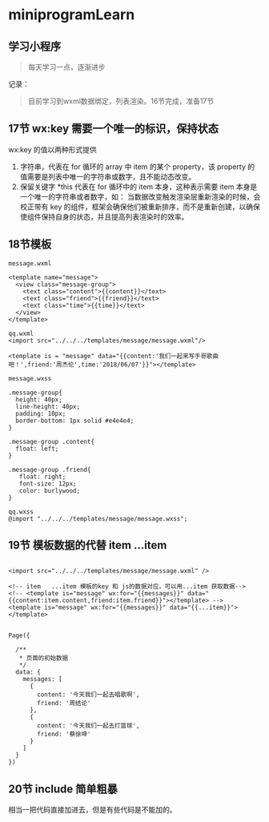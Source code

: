 # miniprogramLearn

## 学习小程序

> 每天学习一点，逐渐进步

记录：
> 目前学习到wxml数据绑定，列表渲染。16节完成，准备17节

## 17节 wx:key 需要一个唯一的标识，保持状态

wx:key 的值以两种形式提供

1. 字符串，代表在 for 循环的 array 中 item 的某个 property，该 property 的值需要是列表中唯一的字符串或数字，且不能动态改变。
2. 保留关键字 *this 代表在 for 循环中的 item 本身，这种表示需要 item 本身是一个唯一的字符串或者数字，如：
当数据改变触发渲染层重新渲染的时候，会校正带有 key 的组件，框架会确保他们被重新排序，而不是重新创建，以确保使组件保持自身的状态，并且提高列表渲染时的效率。

## 18节模板
```
message.wxml

<template name="message">
  <view class="message-group">
    <text class="content">{{content}}</text>
    <text class="friend">{{friend}}</text>
    <text class="time">{{time}}</text>
  </view>
</template>

qq.wxml
<import src="../../../templates/message/message.wxml"/>

<template is = "message" data="{{content:'我们一起来写手哥歌曲吧！',friend:'周杰伦',time:'2018/06/07'}}"></template>

message.wxss

.message-group{
  height: 40px;
  line-height: 40px;
  padding: 10px;
  border-bottom: 1px solid #e4e4e4;
}

.message-group .content{
  float: left;
}

.message-group .friend{
   float: right;
   font-size: 12px;
   color: burlywood;
}

qq.wxss
@import "../../../templates/message/message.wxss";

```

## 19节 模板数据的代替  item ...item

```

<import src="../../../templates/message/message.wxml" />

<!-- item   ...item 模板的key 和 js的数据对应，可以用...item 获取数据-->
<!-- <template is="message" wx:for="{{messages}}" data="{{content:item.content,friend:item.friend}}"></template> -->
<template is="message" wx:for="{{messages}}" data="{{...item}}"></template>


Page({

  /**
   * 页面的初始数据
   */
  data: {
    messages: [
      {
        content: '今天我们一起去唱歌啊',
        friend: '周结论'
      },
      {
        content: '今天我们一起去打篮球',
        friend: '蔡徐坤'
      }
    ]
  }
})

```

## 20节 include 简单粗暴

相当一把代码直接加进去，但是有些代码是不能加的。<template/> 和 <wxs/> 不能被加载进去。公共代码

## 21节 事件的绑定

```
event.wxml

<view bind:tap="onViewClick">请点击我</view>

event.js

Page({

    /**
     * 页面的初始数据
     */
    data: {
    },

    /**
     * view 被點擊的
     */
    onViewClick: function(event) {
        console.log('hello');
    },

})
```

## 22节 参数传递

* 参数传递,页面添加 data- 参数

```
event.wxml  data-id 用户参数传递，绑定参数 id   data-title 传递标题  data- 是固定配置

<view wx:for="{{articles}}" class="article-group" bind:tap="onActivleClick" data-id="{{item.id}}">
    {{item.title}}
</view>

```
* js获取参数逻辑

```
event.js  获取参数

Page({

    /**
     * 页面的初始数据
     */
    data: {

        articles: [{
                'id': 1,
                'title': '钢铁是怎样炼成的'
            },
            {
                'id': 2,
                'title': '平凡的世界'
            }
        ]

    },

    /**
     * 文章被点击事件
     */
    onActivleClick: function(event) {
        console.log(event);
        // currentTarget 在控制台上可以看到，存放参数
        var dataset = event.currentTarget.dataset;
        console.log(dataset);
        var id = dataset.id;
        // 页面跳转， /pages/weibo/weibo 注意前面的斜杆
        wx.navigateTo({ url: '/pages/weibo/weibo?id=' + id });
    }

})

```

* 页面接收

```
Page({

    /**
     * 页面的初始数据
     */
    data: {

    },

    /**
     * 生命周期函数--监听页面加载
     */
    onLoad: function(options) {
        console.log(options);
        // 获取id
        var id = options.id;
        console.log('id = ' + id);
    }
})
```

## 23节 事件的冒泡

* 事件冒泡

点击 onInnerViewClick 事件触发  onOutterViewClick 也同时会响应。

1. bind 事件绑定不会阻止冒泡事件向上冒泡
2. catch 事件绑定可以阻止冒泡事件向上冒泡

```
<view>bind冒泡事件开始</view>
<view class="outterview" bind:tap="onOutterViewClick">
    <view class="innerview" bind:tap="onInnerViewClick"></view>
</view>
<view>bind冒泡事件结尾</view>


Page({

    /**
     * 页面的初始数据
     */
    data: {

        articles: [{
                'id': 1,
                'title': '钢铁是怎样炼成的'
            },
            {
                'id': 2,
                'title': '平凡的世界'
            }
        ]

    },

    /**
     * 外面的视图点击
     */
    onOutterViewClick: function(event) {
        console.log("外面的视图被点击了");
    },

    /**
     * 里面的视图点击
     */
    onInnerViewClick: function(event) {
        console.log("里面的视图被点击了");
    }

})
```

* 处理事件冒泡 catch

```

<view wx:for="{{articles}}" class="article-group" bind:tap="onActivleClick" data-id="{{item.id}}" data-title="{{item.title}}">
    <view>{{item.title}}</view>
    <view class="advertise" catch:tap="onAdvertiseClick">我是广告,catch事件，阻止事件冒泡</view>
</view>



Page({
    data: {

        articles: [{
                'id': 1,
                'title': '钢铁是怎样炼成的'
            },
            {
                'id': 2,
                'title': '平凡的世界'
            }
        ]
    },

    /**
     * 文章被点击事件
     */
    onActivleClick: function(event) {
        console.log(event);
        var dataset = event.currentTarget.dataset;
        console.log(dataset);
        var id = dataset.id;
        wx.navigateTo({ url: '/pages/weibo/weibo?id=' + id });
    },

    /**
     * 点击广告
     */
    onAdvertiseClick: function(event) {
        console.log("广告点击了");
    },
})
```

## 24 小程序事件 event 对象

event 对象

1. type 事件类型 string
2. timeStamp 事件生成时的时间戳 integer
3. target 触发事件的组件的一些属性值集合 object  事件发生的view
4. currentTarget 当前组件的一些属性值集合 object  当前view

## 25 WXSS布局

* wxml

```

<view class="news-group">
    <view class="info-group">
        <view class="title">外卖行业首先会员通，餐饮新零售升级</view>
        <view class="more-group">
            <text class="author">张楠楠</text>
            <text class="time">10月24日</text>
        </view>
    </view>
    <view class="thumbnail-group">
        <image class="thumbnail" src="https://static-image.xfz.cn/1557999871_326.jpg-website.news.list" />
    </view>
</view>
```

* wxss

```

.news-group {
    height: 100px;
    width: 100%;
    border-bottom: 1px solid #e4e4e4;
    padding: 15px 10px;
    box-sizing: border-box;
}

.news-group .info-group {
    float: left;
    width: 235px;
}

.info-group .title {
    font-size: 18px;
    font-style: italic;
    font-weight: bolder;
    color: red;
}

.info-group .more-group {
    width: 100%;
    height: 40px;
    line-height: 40px;
}

.more-group .author {
    float: left;
}

.more-group .time {
    float: right;
    font-size: 12px;
    font-style: italic;
}

.news-group .thumbnail-group {
    height: 70px;
    width: 100px;
    float: right;
}

.thumbnail-group .thumbnail {
    width: 100%;
    height: 100%;
}

```

## 26 rpx尺寸单位  除了边框之外的尺寸用px 一般都用 rpx

* rpx尺寸单位
可以根据屏幕宽度进行自适应。规定屏幕宽为750rpx。如在iPhone6上，屏幕宽度为375px，共有750个物理像素，
则750rpx = 375px = 750物理像素，1rpx = 0.5px = 1物理像素。

```
.news-group {
    height: 100px;
    width: 100%;
    border-bottom: 1px solid #e4e4e4;
    padding: 30rpx 20rpx;
    box-sizing: border-box;
}

.news-group .info-group {
    float: left;
    width: 470rpx;
}

.info-group .title {
    font-size: 18px;
    font-style: italic;
    font-weight: bolder;
    color: red;
}

.info-group .more-group {
    width: 100%;
    height: 80rpx;
    line-height: 80rpx;
}

.more-group .author {
    float: left;
}

.more-group .time {
    float: right;
    font-size: 12px;
    font-style: italic;
}

.news-group .thumbnail-group {
    height: 140rpx;
    width: 200rpx;
    float: right;
}

.thumbnail-group .thumbnail {
    width: 100%;
    height: 100%;
}
```

## 27 @import 导入样式

```
@import "templates/news/news.wxss"
```

## 28  flex布局：

flex布局是继标准流布局、浮动布局、定位布局后的第四种布局方式。这种方式可以非常优雅的实现子元素居中或均匀分布，甚至可以随着窗口缩放自动适应。

```

<view class='outter'>
  <view class='inner'>1</view>
  <view class='inner'>2</view>
</view>

.outter {
    /* flex */
    display: flex;
    /* justify-content  位置均分 */
    justify-content: space-between;
    width: 600rpx;
    height: 400rpx;
    background: pink;
}

.outter .inner {
    background: gray;
    width: 200rpx;
    height: 200rpx;
    border: 10rpx solid #e4e4e4;
    /* 边框隐藏在盒子里面 */
    box-sizing: border-box;
}
```

## 29 flex盒子 基本概念：

1. 弹性容器：包含着弹性项目的父元素。通过设置 display 属性的值为 flex 或 inline-flex 来定义弹性容器。
2. 弹性项目(Flex item)：弹性容器的每个子元素都称为弹性项目。弹性容器直接包含的文本将被包覆成匿名弹性项目。也可以称为子容器。
3. 轴(Axis)：每个弹性框布局包含两个轴。弹性项目沿其依次排列的那根轴称为主轴(main axis)。垂直于主轴的那根轴称为侧轴(cross axis)。
4. 方向(Direction)：可以通过flex-direction来确定主轴和侧轴的方向。


## 30 设置在主轴上的排列方式：

* 默认情况下，主轴的方向是从左到右。在主轴方向上，可以通过justify-content属性来设置他们的排列方式。

1. flex-start：项目靠近父盒子的左侧。默认采用的就是这种排列方式
2. flex-end：项目靠近父盒子的右侧。
3. center：所有项目会挨在一起在父盒子的中间位置。
4. space-around：项目沿主轴均匀分布，位于首尾两端的子容器到父容器的距离是子容器间距的一半。
5. space-between：项目沿主轴均匀分布，位于首尾两端的子容器与父容器紧紧挨着。
6. space-evenly：项目在主轴上均匀分布，收尾两端的自容器到父容器的距离跟自容器间的间距是一样的。

```
.outter {
    display: flex;
    justify-content: space-evenly;
    width: 600rpx;
    height: 400rpx;
    background: pink;
}
```

## 31 设置在侧轴上的排列方式：

* 默认情况下，侧轴的方向是从上到下。在侧轴方向上，可以通过align-items属性来设置他们的排列方式。
1. flex-start：起始端对齐。默认就是这种对齐方式。
2. flex-end：末尾段对齐。
3. center：中间对齐。
4. stretch：如果项目没有设置高度。那么子容器沿交叉轴方向的尺寸拉伸至与父容器一致。比如我们将.inner的高度属性去掉，

```

.outter {
    display: flex;
    /* justify-content: space-evenly; */
    align-items: stretch;
    width: 600rpx;
    height: 400rpx;
    background: pink;
}

.outter .inner {
    background: gray;
    width: 180rpx;
    /* height: 100rpx; */
    border: 2rpx solid #e4e4e4;
    /* 边框隐藏在盒子里面 */
    box-sizing: border-box;
}

```
5. baseline：基线对齐，这里的 baseline 默认是指首行文字，所有子容器向基线对齐，交叉轴起点到元素基线距离最大的子容器将会与交叉轴起始端相切以确定基线

```

<view class='outter'>
  <view class='inner inner1'>
    <view>hello world</view>
  </view>
  <view class='inner inner2'>2</view>
  <view class='inner inner3'>3</view>
</view>


.outter {
    display: flex;
    /* justify-content: space-evenly; */
    align-items: baseline;
    width: 600rpx;
    height: 400rpx;
    background: pink;
}

.outter .inner {
    background: gray;
    width: 180rpx;
    /* height: 100rpx; */
    border: 2rpx solid #e4e4e4;
    /* 边框隐藏在盒子里面 */
    box-sizing: border-box;
}

.outter .inner1 view {
    margin-top: 20rpx;
}
```

## 32 更换主轴和侧轴方向

* 主轴默认的方向是从左到右，侧轴的方向默认是从上到下，当然也可以进行修改。可以通过flex-direction进行修改
1. row：默认属性。从左到右。
2. row-reverse：从右到左。
```
.outter {
    display: flex;
    justify-content: space-evenly;
    align-items: baseline;
    width: 600rpx;
    height: 400rpx;
    background: pink;
    flex-direction: row-reverse;
}
```
3. column：从上到下。
4. column-reverse：从下到上。
```
.outter {
    display: flex;
    justify-content: space-evenly;
    align-items: baseline;
    width: 600rpx;
    height: 400rpx;
    background: pink;
    flex-direction: column-reverse;
}
```

## 33 换行

* 默认情况下，元素个数如果超过一定数量，那么在一行当中就排列不下。此时flex默认的处理方式是压缩元素，使其能在一行中排列下来

> 可以通过flex-wrap来改变排列的方式。
1. nowrap：不换行。默认的。
2. wrap：换行。
3. wrap-reverse：换行，但是第一行会在下面。

```
.outter {
    display: flex;
    justify-content: start;
    align-items: flex-start;
    width: 600rpx;
    height: 400rpx;
    background: pink;
    /* 改变主轴方向 */
    /* flex-direction: column-reverse; */
    /* 控制换行 */
    flex-wrap: wrap;
}
```

## 34 align-content属性

* 在排列中，如果有多行，那么这个属性是设置多行之间的排列方式。可以通过align-content属性来确定排列的方式。

1. flex-start：从上往下排列
2. flex-end：末尾段对齐
3. center：中点对齐，
4. space-between：与交叉轴两端对齐，轴线之间的间隔平均分布。
5. space-around：每根轴线两侧的间隔都相等。所以，轴线之间的间隔比轴线与边框的间隔大一倍。
6. stretch：默认方式，如果没有给元素设置高度，那么会占满整个交叉轴

```
.outter {
    display: flex;
    justify-content: start;
    align-items: flex-start;
    width: 600rpx;
    height: 400rpx;
    background: pink;
    /* 改变主轴方向 */
    /* flex-direction: column-reverse; */
    /* 控制换行 */
    flex-wrap: wrap;
    /* 控制换行的排列方式 */
    align-content: space-between;
}
```

## 35 元素（子容器）的相关属性

* flex-basis：定义了在分配多余空间之前，项目占据的主轴空间，浏览器根据这个属性，计算主轴是否有多余空间。
```
 flex-basis: <length> | auto;
 默认值：auto，即项目本来的大小, 这时候 item 的宽高取决于 width 或 height 的值。
```
1. 当主轴为水平方向的时候，当设置了 flex-basis，项目的宽度设置值会失效，flex-basis 需要跟 flex-grow 和 flex-shrink 配合使用才能发挥效果。
2. 当 flex-basis 值为 0 时，是把该项目视为零尺寸的，故即使声明该尺寸为 140px，也并没有什么用。
3. 当 flex-basis 值为 auto 时，则跟根据尺寸的设定值(假如为 100px)，则这 100px 不会纳入剩余空间。

```
.outter .inner1 {
    flex-basis: 120rpx;
}
```

* flex-grow：设置元素是否需要扩大的比例。默认值为0，即如果存在剩余空间，也不放大

```
.outter .inner2 {
    flex-grow: 1;
}

.outter .inner3 {
    flex-grow: 1;
}
```

* flex-shrink：定义了项目的缩小比例，默认为1，即如果空间不足，该项目将缩小

```
.outter .inner1 {
    /* flex-basis: 120rpx; */
    flex-shrink: 1;
}
```

## 36 flex属性：

flex属性是flex-grow flex-shrink flex-basis三个属性的简写。假设以上三个属性同样取默认值，则 flex的默认值是0 1 auto

1. auto：等价于1 1 auto。也就是允许增长，允许缩小，宽度为自动。
2. none：等价于0 0 auto。也就是不允许增长，不允许缩小，宽度为自动。
3. 非负数字：这个数字表示的是flex-grow的值，flex-shrink为1，表示允许缩小，flex-basis为0%。可以认为他就是把剩余的空间进行填充
```
.item {flex: 1;}
  .item {
      flex-grow: 1;
      flex-shrink: 1;
      flex-basis: 0%;
  }
```
4. 0：对应的三个值分别为0 1 0%。
```
.item {flex: 0;}
.item {
   flex-grow: 0;
   flex-shrink: 1;
   flex-basis: 0%;
}
```
5. 长度或者百分比：则这个值视为flex-basis的值，而flex-grow为1，flex-shrink为1。
```
.item-1 {flex: 0%;}
.item-1 {
   flex-grow: 1;
   flex-shrink: 1;
   flex-basis: 0%;
}

.item-2 {flex: 24px;}
.item-2 {
   flex-grow: 1;
   flex-shrink: 1;
   flex-basis: 24px;
}
```
6. 两个非负数字：分别视为flex-grow和flex-shrink的值，flex-basis取0%
```
.item {flex: 2 3;}
.item {
   flex-grow: 2;
   flex-shrink: 3;
   flex-basis: 0%;
}
```

7. 一个非负数字和一个长度或百分比：则分别视为 flex-grow 和 flex-basis 的值，flex-shrink 取 1
```
.item {flex: 11 32px;}
.item {
   flex-grow: 11;
   flex-shrink: 1;
   flex-basis: 32px;
}
```

## 37 支付宝案例 头部

> folder  zhifubao

```
.wxml
<view class="zfbcontainer">
    <view class="blue-group">
 <view class="top-group">
            <view class="search_group">
                <input class="search_input" placeholder-class="placeholder-input" placeholder="蚂蚁花呗"/>
            </view>
            <view class="more-group">
                <image src="images/01.png" />
                <image src="images/02.png" />
            </view>
        </view>
           </view>
</view>
```

```
.wxss

.blue-group {
    background: #1e82d2;
    padding: 20rpx;
}

.blue-group .top-group {
    height: 58rpx;
    width: 100%;
    display: flex;
}

.top-group .search_group {
    flex: 1;
    display: flex;
}

.top-group .search_group .search_input {
    flex: 1;
    background: #1a71b7;
    border-radius: 8rpx;
    padding: 0 10rpx;
    font-size: 24rpx;
    color: white;
}

.top-group .search_group .placeholder-input {
    color: white;
}

.blue-group .more-group {
    flex-basis: 180rpx;
    display: flex;
    justify-content: space-evenly;
}

.more-group image {
    width: 50rpx;
    height: 50rpx;
}
```

## 38 支付宝案例 menu

> folder  zhifubao

```
<view class="zfbcontainer">
    <view class="blue-group">
<view class="main-menu-group">
            <view class="main-menu">
                <image src="images/1.png" />
                <text>扫一扫</text>
            </view>
             <view class="main-menu">
                <image src="images/2.png" />
                <text>付钱</text>
            </view>
             <view class="main-menu">
                <image src="images/3.png" />
                <text>收钱</text>
            </view>
             <view class="main-menu">
                <image src="images/4.png" />
                <text>卡包</text>
            </view>
        </view>
           </view>
</view>
```

```
.blue-group .main-menu-group {
    margin-top: 30rpx;
    display: flex;
    justify-content: space-around;
}

.main-menu-group .main-menu {
    width: 100rpx;
    height: 120rpx;
    text-align: center;
    margin-bottom: 20rpx;
}

.main-menu-group .main-menu image {
    width: 70rpx;
    height: 70rpx;
}

.main-menu-group .main-menu text {
    font-size: 32rpx;
    color: white;
}
```

## 39 支付宝案例 类别

> folder  zhifubao

```
<view class="white-group">
        <view class="menu-group">
            <image src="images/5.png" />
            <text>转账</text>
        </view>
         <view class="menu-group">
            <image src="images/6.png" />
            <text>信用卡还款</text>
        </view>
         <view class="menu-group">
            <image src="images/7.png" />
            <text>充值中心</text>
        </view>
         <view class="menu-group">
            <image src="images/8.png" />
            <text>余额宝</text>
        </view>
         <view class="menu-group">
            <image src="images/9.png" />
            <text>淘票票电影</text>
        </view>
         <view class="menu-group">
            <image src="images/10.png" />
            <text>滴滴出行</text>
        </view>
         <view class="menu-group">
            <image src="images/11.png" />
            <text>生活缴费</text>
        </view>
         <view class="menu-group">
            <image src="images/12.png" />
            <text>芝麻信用</text>
        </view>
         <view class="menu-group">
            <image src="images/13.png" />
            <text>火车票机票</text>
        </view>
         <view class="menu-group">
            <image src="images/14.png" />
            <text>蚂蚁借呗</text>
        </view>
         <view class="menu-group">
            <image src="images/15.png" />
            <text>高德打车</text>
        </view>
        <view class="menu-group">
            <image src="images/16.png" />
            <text>更多</text>
        </view>
    </view>
```

```
.white-group .menu-group {
    width: 180rpx;
    height: 100rpx;
    text-align: center;
    display: flex;
    flex-direction: column;
    justify-content: space-between;
    align-items: center;
    margin-bottom: 40rpx;
}

.white-group .menu-group image {
    width: 54rpx;
    height: 50rpx;
}

.white-group .menu-group text {
    font-size: 32rpx;
}
```

## 40 APP生命周期函数

> folder  index -> index.js

App() 必须在 app.js 中调用，必须调用且只能调用一次。不然会出现无法预期的后果。

* onLaunch(Object object))

1. 小程序被加载完毕的时候调用。这个方法一般用来做一些初始化的事情。
2. 参数
    1. path | String | 打开小程序的路
    2. query | Object | 打开小程序的query 
    3. scene | Number | 打开小程序的场景值
    4. referrerInfo | Object | 当场景为由从另一个小程序或公众号或App打开时，返回此字段
    5. shareTicket | String | shareTicket，详见 获取更多转发信息
    6. referrerInfo.appId | String | 来源小程序或公众号或App的 appId
    7. referrerInfo.extraData | Object | 来源小程序传过来的数据

```
App({
    onLaunch: function(options) {
            console.log("==========onLaunch");
            console.log(options);
    }
})

```

* onShow(Object object)

1. 小程序启动，或从后台进入前台显示时调用。eg:一些实时动态更改的数据，用户每次进来都要从服务器更新，那么我们就可以在这个里面做

```
App({
    onLaunch: function(options) {
            console.log("==========onLaunch");
            console.log(options);
    },
    onShow: function(options) {
        console.log("=========onShow");
        console.log(options)
    }
})
```
* onHide()

1. 小程序被切换到后台（包括微信自身被切换到后台或者小程序暂时被切换到后台时）eg: 可以在这个方法中做一些数据的保存。

```
App({
    onLaunch: function(options) {
            console.log("==========onLaunch");
            console.log(options);
    },
    onHide: function() {
        console.log("=========onHide");
        console.log(username);
    }
})
```
* onError(String error)

1. 小程序发生脚本错误，或者 api 调用失败时触发。在小程序发生错误的时候，会把错误信息发送到这个函数中，所以可以在这个函数中做一些错误收集。
2. 参数  error

```

App({
    onLaunch: function(options) {
            console.log("==========onLaunch");
            console.log(options);
    },
    onError: function(msg) {
        console.log("=========onError");
        console.log(msg);
    }
})
```

* onPageNotFound()

小程序要打开的页面不存在时触发

```

App({
    onLaunch: function(options) {
            console.log("==========onLaunch");
            console.log(options);
    },
    onPageNotFound: function(res) {
        wx.redirectTo({
            url: 'pages/logs/logs',
        })
    }
})
```

* getApp()：
获取当前的app对象。一般在其他的page页面中调用。有以下两个注意点：

1. 不要在定义于 App() 内的函数中调用 getApp() ，使用 this 就可以拿到 app 实例。
2. 通过 getApp() 获取实例之后，不要私自调用生命周期函数。


## 41 Page 设置数据 Page对象

> folder  index -> index.wxml index.js

* Page对象作用：
Page(Object)函数用来注册一个页面。接受一个 Object 类型参数，其指定页面的初始数据、生命周期回调、事件处理函数等。

* 数据渲染：
需要放在模板中进行渲染的数据，需要放在Page对象的data属性中
```
Page({
  data: {
    person: {
      username: "知了课堂",
      age: 18
    }
  }
})

<view>
{{person.name}}
</view>
```

> 如果以后想要修改data中的值，应该使用setData方法。setData函数用于将数据从逻辑层发送到视图层（异步），同时改变对应的 this.data 的值（同步）

1. 直接修改 this.data 而不调用 this.setData 是无法改变页面的状态的，还会造成数据不一致。
2. 放到data中的值，只能使用可以JSON序列化的：字符串，数字，布尔值，对象，数组。否则将不会渲染。
3. 其中key可以以数据路径的形式给出，支持改变数组中的某一项或对象的某个属性，如 array[2].message，a.b.c.d，并且不需要在 this.data中预先定义。

```

wxml
<view>{{ person.username }} {{ person.age+10 }} {{ books[3] }} </view>

<view>{{hello}}</view>
<view>{{hello()}}</view>

js

function hello() {
    return "你好";
}

Page({

  /**
   * 页面的初始数据
   */
  data: {
        username:"学习盒子鱼，我爱工作"
        person: {
            'username': '盒子鱼',
            'age': 18
        },
        hello: hello(),
        books: [
            '三国演义',
            '水浒传',
            '西游记'
        ]
  },

  /**
   * 生命周期函数--监听页面加载
   */
  onLoad: function (options) {
        console.log("=====onLoad()");
        var person = this.data.person;
        person.username = "知了课堂";
        this.setData({
            person: person
        })

        // 使用路径的方式
        this.setData({
            "person.age": 50
        })

        this.setData({
            "books[3]": "金瓶梅"
        })
  }
})
```

## 42 Page 生命周期

> folder  index -> index.js

* onload(Object query)
页面加载时触发。一个页面只会调用一次，可以在 onLoad的参数中获取打开当前页面路径中的参数。一般建议在这个函数中做一些页面的数据初始化工作。

* onShow()
页面显示/切入前台时触发。比如新推入了一个新的页面，那么原来的页面就处于后台，这时候如果把新页面又移除掉，那么下面的页面就会调用onShow方法。

* onReady()
页面初次渲染完成时触发。一个页面只会调用一次，代表页面已经准备妥当，可以和视图层进行交互了。对界面内容进行设置的 API 如wx.setNavigationBarTitleText，比较合适在这个里面执行。

* onHide()
页面隐藏/切入后台时触发。如navigateTo或底部tab切换到其他页面，小程序切入后台等。

* onUnload()
页面卸载时触发。如redirectTo或navigateBack到其他页面时

```

<button bind:tap="onGoToEventPageClick">跳转支付宝页面，测试onUnload()方法</button>

Page({
    /**
     * 生命周期函数--监听页面加载
     */
    onLoad: function(options) {
        console.log("=====>onLoad()");
    },
    onShow: function() {
        console.log("=====>onShow()");
    },
    onReady: function() {
        console.log("=====>onReady()");
    },
    onHide: function() {
        console.log("=====>onHide()");
    },
    onUnload: function() {
        console.log("=====>页面卸载");
    },
    onGoToEventPageClick: function(event) {
        console.log("跳转")
        wx.navigateTo({ url: '/pages/param/param' });
    }
})
```

## 43 页面之前参数的传递 

> folder  weibolist 微博列表  weibo 发微博

* 页面路由

开发者可以使用 getCurrentPages 函数获取当前页面栈。

1. 初始化
2. 打开新页面 wx.navigateTo 
3. 页面重定向 wx.redirectTo 
4. 页面返回 wx.navigateBack 
5. Tab 切换 wx.switchTab 
6. 重加载 wx.reLaunch 



```
weibolist.xml

<view>这是我的微博</view>
<view wx:for="{{weibos}}" wx:for-index="idx">
    {{idx}}/{{item}}
</view>
<button class="btn" type="primary" bindtap="onJumpSendClick">
    发微博
</button>

weibolist.js

Page({

    /**
     * 页面的初始数据
     */
    data: {

        weibos: []

    },

    /**
     * 生命周期函数--监听页面加载
     */
    onLoad: function(options) {
        var curPages = getCurrentPages();
        console.log(curPages)
    },

    onJumpSendClick: function() {
        wx.navigateTo({ url: '/pages/weibo/weibo' });
    }
})


weibo.wxml
<view>
    <form bindsubmit="submitEvent">
        <textarea placeholder="请输入内容..." name="content"></textarea>
        <button form-type="submit">提交</button>
    </form>
</view>

weibo.js
Page({

    /**
     * 页面的初始数据
     */
    data: {

    },

    /**
     * 生命周期函数--监听页面加载
     */
    onLoad: function(options) {
        console.log(options);
        // 获取id
        var id = options.id;
        console.log('id = ' + id);
        var curPages = getCurrentPages();
        console.log(curPages)
    },

    submitEvent: function(event) {
        console.log(event);
        var content = event.detail.value.content;
        var curPages = getCurrentPages();
        // 获取上一个页面
        var page = curPages[0];
        var weibos = page.data.weibos;
        // 添加数据
        weibos.push(content);
        page.setData({
            weibos: weibos
        });
        wx.navigateBack({});
    }

})

```

## 44 WXS

> folder  wxsdemo

在传统的网页开发中，HTML中是可以写JavaScript代码的，而在小程序中，是不允许在WXML文件中写JavaScript的，但是有些时候，我们需要在wxml中实现一些逻辑的处理。

wxs可以理解为javascript的一个阉割版本。使用wxs的好处如下：

在iOS上，在wxs中代码执行效率是在js中执行的2-20倍。
可以把更多的逻辑在wxml文件中完成。

* wxs代码可以写在wxml文件中。也可以单独放在.wxs后缀的文件中。如果是写在wxml文件中，则必须要放在wxs标签中。

* 每一个 .wxs 文件和 <wxs> 标签都是一个单独的模块。

* 每个模块都有自己独立的作用域。即在一个模块里面定义的变量与函数，默认为私有的，对其他模块不可见。

* 一个模块要想对外暴露其内部的私有变量与函数，只能通过 module.exports 实现。

```
wsxdemo.wxml

<!-- wsx -->
<wxs module="m">
    var getWeekDay = function(day){
        var weekday = "";
        switch (day) {
            case 1:
                weekday = "星期一";
                break;
            case 2:
                weekday = "星期二";
                break;
            case 3:
                weekday = "星期三";
                break;
            case 4:
                weekday = "星期四";
                break;
            case 5:
                weekday = "星期5五";
                break;
            case 6:
                weekday = "星期六";
                break;
            case 7:
                weekday = "星期日";
                break;
            default:
                weekday = "时间错误有问题";
                break;
        }
        return weekday;
    }
    module.exports.getWeekDay = getWeekDay
</wxs>
<view>wxs获取{{m.getWeekDay(day)}}</view>
```

## 45 外部引用wxs

> folder  wxsdemo

* wxs代码可以写在wxml文件中。也可以单独放在.wxs后缀的文件中。如果是写在wxml文件中，则必须要放在wxs标签中，如果是单独放在.wxs后缀文件中，就不需要放在wxs标签中了。
* 并且必须要给wxs一个module属性，用来标记这个wxs的名称。
* 以后想使用的时候，就直接在wxml代码中使用wxs来引用wxs文件
```
<!-- 外部引用 -->
<wxs src="wxsdemo.wxs" module="m"/>
<view>wxs获取{{m.getWeekDay(day)}}</view>

wsxdemo.wxs

var getWeekDay = function (day) {
    var weekday = "";
    switch (day) {
        case 1:
            weekday = "星期一";
            break;
        case 2:
            weekday = "星期二";
            break;
        case 3:
            weekday = "星期三";
            break;
        case 4:
            weekday = "星期四";
            break;
        case 5:
            weekday = "星期5五";
            break;
        case 6:
            weekday = "星期六";
            break;
        case 7:
            weekday = "星期日";
            break;
        default:
            weekday = "时间错误有问题";
            break;
    }
    return weekday;
}
// 导出外部
module.exports.getWeekDay = getWeekDay
```

## 46 require函数 

> folder  wxsdemo

* 如果在一个wxs文件中，想引用另外一个wxs文件，那么可以使用require函数引用

```
tools.wxs

var weekdays= [
    "星期一",
    "星期二",
    "星期三",
    "星期四",
    "星期五",
    "星期六",
    "星期日"
]
module.exports.weekdays = weekdays

```

在另外一个wxs文件中就可以进行引用了。示例代码如下：
```
wsxdemo.wxs

var tools = require("tools.wxs");
var getWeekDay = function (day) {
    var weekdays = tools.weekdays;
    if (day < 1 || day > 7) {
        return "时间错误有问题";
    } else {
        return weekdays[day - 1];
    }
}
// 导出外部
module.exports.getWeekDay = getWeekDay
```

## 47 WXS变量

> folder  wxsdemo

* var username 只能在当前文件中使用

```

tools.wxs
var weekdays = [
    "星期一",
    "星期二",
    "星期三",
    "星期四",
    "星期五",
    "星期六",
    "星期日"
]
var username = "盒子鱼";
module.exports.weekdays = weekdays;

wxsdemo.wxs
var tools = require("tools.wxs");
console.log(username);
// expection

```

* username 可以在全局文件中使用

```
tools.wxs
var weekdays = [
    "星期一",
    "星期二",
    "星期三",
    "星期四",
    "星期五",
    "星期六",
    "星期日"
]
username = "盒子鱼";
module.exports.weekdays = weekdays;

wxsdemo.wxs
var tools = require("tools.wxs");
console.log(username);

```

* username 作用域

```
wxsdemo.wxs

console.log(username);
// undefine
var username = "盒子鱼";

相当于

var username;
console.log(username);
var username = "盒子鱼";
```

## 48 WXS注释

> folder  wxsdemo

```
// hello();

/* hello(); */

```

## 49 WXS 运算符 50 WXS 时间格式化案例

> folder  wxsdemo

* 注意时间对象..

```

wxsdemo.js

Page({
    /**
     * 页面的初始数据
     */
    data: {
        day: 4
    },

    /**
     * 生命周期函数--监听页面加载
     */
    onLoad: function(options) {
        // 时间案例
        var timeDate = new Date(2019, 0, 21, 10, 0, 0);
        console.log("获取时间 " + timeDate.getTime());
        this.setData({
            timeDate: timeDate.getTime(),
        });
    }
})

wxsdemo.wxml

<!-- 外部引用 -->
<wxs src="tools.wxs" module="tools"/>
<view>{{tools.timeFormat(timeDate)}}</view>
<view>{{timeDate}}</view>

tools:wxs

var weekdays = [
    "星期一",
    "星期二",
    "星期三",
    "星期四",
    "星期五",
    "星期六",
    "星期日"
]

var timeFormat = function(time) {
    console.log("wxs 获取前端页面的时间" + time);
    var date = getDate(time);
    console.log("页面时间为" + date);
    var date_seconds = date.getTime() / 1000;
    var now = getDate();
    var now_seconds = now.getTime() / 1000;
    var timestamp = now_seconds - date_seconds;
    var timeStr = "";
    if (timestamp < 60) {
        timeStr = "刚刚";
    } else if (timestamp >= 60 && timestamp < 60 * 60) {
        var minutes = parseInt(timestamp / 60);
        timeStr = minutes + "分钟前";
    } else if (timestamp >= 60 * 60 && timestamp < 60 * 60 * 24) {
        var hours = parseInt(timestamp / 60 / 60);
        timeStr = hours + "小时前";
    } else if (timestamp >= 60 * 60 * 24 && timestamp < 60 * 60 * 24 * 30) {
        var days = parseInt(timestamp / 60 / 60 / 24);
        timeStr = days + "天前";
    } else {
        var year = date.getFullYear();
        var month = date.getMonth();
        var day = date.getDay();
        var hour = date.getHours();
        var minute = date.getMinutes();
        timeStr = year + "/" + (month+1) + "/" + day + "/" + hour + ":" + minute;
    }
    return timeStr;
}
module.exports = {
    timeFormat: timeFormat,
    weekdays: weekdays
};

```

## view 组件

> folder  viewdemo

* hover-stay-time  手指松开后点击态保留时间，单位毫秒
* hover-start-time 按住后多久出现点击态，单位毫秒
* hover-class  指定按下去的样式类。当 hover-class="none" 时，没有点击态效果
* hover-stop-propagation="{{true}}" 指定是否阻止本节点的祖先节点出现点击态  boolean

```
viewdemo.xml

<view class="outer" hover-stay-time="0" hover-start-time="0" hover-class="outer-hover">
    <view class="inner" hover-class="inner-hover" hover-stop-propagation="{{true}}"></view>
</view>

viewdemo.wxss

.outer {
    width: 400rpx;
    height: 400rpx;
    background: red;
}

.outer-hover {
    background: blue;
}

.inner {
    width: 200rpx;
    height: 200rpx;
    background: green;
}

.inner-hover {
    background: gray;
}
```

## 51 scroll-view

> folder scrollViewDemo

有时候我们的一些视图在手机指定的宽度和高度不够存放。那么可以放在scroll-view中。

scroll-view:
1. 给scroll-view添加scroll-x="true"属性。
2. 给scroll-view添加white-space:nowrap;样式。
3. 给scroll-view中的子元素设置为display:inline-block;

```

scrollViewDemo.wxml

<scroll-view class="scroll-view" scroll-x="{{true}}">
    <view class="scroll-item bg_red"></view>
    <view class="scroll-item bg_yellow"></view>
    <view class="scroll-item bg_grey"></view>
    <view class="scroll-item bg_blue"></view>
</scroll-view>



scrollViewDemo.wxss

.scroll-view {
    width: 100%;
    height: 400rpx;
    background: green;
    white-space: nowrap;
}

.scroll-view .scroll-item {
    width: 200rpx;
    height: 200rpx;
    display: inline-block;
}

.bg_red {
    background-color: red;
}

.bg_yellow {
    background-color: yellow;
}

.bg_grey {
    background-color: grey;
}

.bg_blue {
    background-color: blue;
}
```

## 53 scroll-view 设置竖向滚动

> folder scrollViewDemo

1. 给scroll-view添加scroll-y="true"属性。
2. 给scroll-view设置高度。


```

scrollViewDemo.wxml

<scroll-view class="scroll-view-y" scroll-y="{{true}}">
    <view class="scroll-item-y bg_red"></view>
    <view class="scroll-item-y bg_yellow"></view>
    <view class="scroll-item-y bg_grey"></view>
    <view class="scroll-item-y bg_blue"></view>
</scroll-view>


scrollViewDemo.wxss

.scroll-view-y {
    width: 100%;
    height: 200rpx;
    background: grey;
    margin-top: 100rpx;
}

.scroll-view-y .scroll-item-y {
    width: 100%;
    height: 200rpx;
}
```

## 54 scroll-view 滚动事件

> folder scrollViewDemo


* upper-threshold  和 bindscrolltoupper 对应
* lower-threshold  和 bindscrolltolower 对应
* bindscroll 滚动事件

```
scrollViewDemo.wxml

<scroll-view class="scroll-view-y" scroll-y="{{true}}" scroll-with-animation="{{true}}" scroll-into-view="grey" bindscroll="scroolEvent" enable-back-to-top="{{true}}" bindscrolltoupper="toUpTopEvent" upper-threshold="100">
    <view class="scroll-item-y bg_red"></view>
    <view class="scroll-item-y bg_yellow"></view>
    <view id="grey" class="scroll-item-y bg_grey"></view>
    <view class="scroll-item-y bg_blue"></view>
</scroll-view>

scrollViewDemo.js

Page({

    /**
     * 页面的初始数据
     */
    data: {

    },

    /**
     * 生命周期函数--监听页面加载
     */
    onLoad: function(options) {

    },
    toUpTopEvent: function(event) {
        console.log("距离顶部的距离，触发");
        console.log(event);
    },
    scroolEvent: function(event) {
        console.log("滚动的时候，触发");
        console.log(event);
    }
})

```

## 55 56 微信红包动画案例

> folder scrollviewluckymoneydemo

感觉适配还是有些问题...需要再次研究

```
scrollviewluckymoneydemo.wxml

<scroll-view scroll-y="{{true}}" class="scroll-group" style="height:{{windowHeight*2}}rpx;" bindscroll="scrollEvent">
    <view class="circle-outer">
        <view class="circle-inner">
            <view class="circle" style="width:{{radius*2*2}}rpx;height:{{radius*2*2}}rpx;left:{{left*2}}rpx;"></view>
        </view>
        <view class="user-group">
            <image class="avatar-img" src="../../images/maoai_xianyu.png" />
            <view class="user-name">codingtk</view>
        </view>
    </view>
    <view class="placeholder"></view>
</scroll-view>

scrollviewluckymoneydemo.wxss

.scroll-group {
    width: 100%;
    height: 200rpx;
    background: grey;
}

.scroll-group .circle-outer {
    width: 100%;
    height: 300rpx;
    background: #e4e4e4;
    position: relative;
}

.circle-outer .circle-inner {
    width: 100%;
    height: 200rpx;
    /* 圆以 circle-inner 为参照点 */
    position: relative;
    background: blue;
}

.circle-inner .circle {
    /*  圆 */
    border-radius: 50%;
    background: #dd4b39;
    /* 控制圆的位置 */
    position: absolute;
    bottom: 0;
}

.circle-outer .user-group {
    /* 以哪个盒子为参照点，需要给对应的盒子设置 position  .circle-outer{position: relative;} */
    position: absolute;
    width: 200rpx;
    font-size: 28rpx;
    left: 50%;
    right: 50%;
    margin-left: -100rpx;
    bottom: 20rpx;
    text-align: center;
}

.user-group .avatar-img {
    width: 100rpx;
    height: 100rpx;
    border: 2rpx solid #e8be34;
}

.placeholder {
    height: 2000rpx;
}


scrollviewluckymoneydemo.js

Page({

    /**
     * 页面的初始数据
     */
    data: {

    },

    /**
     * 生命周期函数--监听页面加载
     */
    onLoad: function(options) {
        // 获取系统信息
        var systemInfo = wx.getSystemInfoSync();

        console.log(systemInfo);
        // windowHeight 可使用的窗口的高度 单位 px 不包含 tabBar 和 导航栏
        var windowHeight = systemInfo.windowHeight;
        var windowWidth = systemInfo.windowWidth;
        console.log("windowHeight = " + windowHeight + "  windowWidth =" + windowWidth);

        var width = windowWidth;
        var height = 100;
        var radius = (height / 2) + (width * width / 8 / height);
        console.log("radius = " + radius);
        // 用于移动圆
        var left = -(radius - width / 2);
        this.setData({
            windowHeight: windowHeight,
            windowWidth: windowWidth,
            radius: radius,
            left: left
        })
    },

    scrollEvent: function(event) {
        console.log(event);
        var scrollTop = event.detail.scrollTop;
        if (scrollTop > 0 && scrollTop <= 100) {
            var height = 100 - scrollTop;
            var width = this.data.windowWidth;
            var radius = height / 2 + width * width / 8 / height;
            var left = -(radius - width / 2);
            this.setData({
                radius: radius,
                left: left
            })
        }
    }
})
```

## 57 swiper组件

> folder swiperdemo

在app里面，轮播图（banner）是非常常见的，因此小程序专门针对这个出了一个组件就是swiper。

```

swiperdemo.wxml

<swiper class="swiper-group" style="width:{{windowWidth*2}}rpx;height:{{windowHeight*2}}rpx;" indicator-dots="{{true}}" autoplay="{{true}}" interval="{{5000}}" duration="{{500}}" indicator-active-color="#ff0000" indicator-color="#ffffff">
    <block wx:for="{{imgUrls}}" wx:key="*this">
        <swiper-item>
            <image class="swiper-image" src="{{item}}" />
        </swiper-item>
    </block>
</swiper>

swiperdemo.wxss

.swiper-group {}

.swiper-group .swiper-image {
    width: 100%;
    height: 100%;
}

swiperdemo.js
Page({

    /**
     * 页面的初始数据
     */
    data: {

        imgUrls: [
            "https://static-image.xfz.cn/1539770831_872.jpg",
            "https://static-image.xfz.cn/1541147489_121.jpeg"
        ]
    },

    /**
     * 生命周期函数--监听页面加载
     */
    onLoad: function(options) {
        var systemInfo = wx.getSystemInfoSync();
        console.log(systemInfo);
        var windowHeight = systemInfo.windowHeight;
        var windowWidth = systemInfo.windowWidth;
        this.setData({
            windowHeight: windowHeight / 4,
            windowWidth: windowWidth
        })
    }
})
```

## 58 swiper组件-常用属性

> folder swiperdemo

* indicator-dots 是否显示面板指示点
* indicator-color 指示点颜色
* indicator-active-color 当前选中的指示点颜色
* circular  循环
* interval 自动切换时间间隔
* duration  滑动动画时长
* current 当前所在滑块的 index
* autoplay 是否自动切换
* previous-margin 前边距，可用于露出前一项的一小部分
* next-margin 后边距，可用于露出后一项的一小部分
* bindchange current 改变时会触发 change 事件，event.detail = {current, source}
* bindanimationfinish 动画结束时会触发 animationfinish 事件，event.detail 同上
* bindtransition swiper-item 的位置发生改变时会触发 transition 事件，event.detail = {dx: dx, dy: dy}

```

swiperdemo.wxml
<swiper class="swiper-group" bindtransition="transitionEvnet" current="2" bindanimationfinish="animationFinishEvnet" bindchange="changeEvnet" previous-margin="10px" next-margin="10px" circular="{{true}}" style="width:{{windowWidth*2}}rpx;height:{{windowHeight*2}}rpx;" indicator-dots="{{true}}" autoplay="{{true}}" interval="{{3000}}" duration="{{500}}" indicator-active-color="#ff0000" indicator-color="#ffffff">
    <block wx:for="{{imgUrls}}" wx:key="*this">
        <swiper-item>
            <image class="swiper-image" src="{{item}}" />
        </swiper-item>
    </block>
</swiper>


swiperdemo.js
Page({

    /**
     * 页面的初始数据
     */
    data: {

        imgUrls: [
            "https://static-image.xfz.cn/1539770831_872.jpg",
            "https://static-image.xfz.cn/1541147489_121.jpeg",
            "http://motor.lifan.com/d/file/banner/2017-03-17/c0f168a1bab0a233074c37efc128c911.jpg",
            "http://motor.lifan.com/d/file/banner/2019-04-16/291e57a24ce2afe9be49cdd4abb27c59.jpg"
        ]
    },

    /**
     * 生命周期函数--监听页面加载
     */
    onLoad: function(options) {
        var systemInfo = wx.getSystemInfoSync();
        console.log(systemInfo);
        var windowHeight = systemInfo.windowHeight;
        var windowWidth = systemInfo.windowWidth;
        this.setData({
            windowHeight: windowHeight / 4,
            windowWidth: windowWidth
        })
    },
    changeEvnet: function(event) {
        console.log("current 改变时会触发 change 事件");
        console.log(event);
    },
    animationFinishEvnet: function(event) {
        console.log("动画结束时会触发 animationfinish 事件");
        console.log(event);
    },
    transitionEvnet: function(event) {
        console.log("swiper-item 的位置发生改变时会触发 transition 事件");
        console.log(event);
    }
})
```

## 59 60 61 movable-view组件

> folder movableviewdemo

正常情况下，一个组件设置了后，如果不通过js或者css动画，那么是很难实现移动的。如果我们有些组件设置完成后想要能够移动。那么我们就可以借助movable-view组件来实现。

movable-view组件，正如他的名字一样，是可以移动的容器，但是这个容器必须要放在movable-area中才能移动。因此实际上是这两个组件配合使用才能实现移动的效果的

* direction  movable-view的移动方向，属性值有all、vertical、horizontal、none
* inertia movable-view是否带有惯性
* out-of-bounds 超过可移动区域后，movable-view是否还可以移动  和 wxss 中的 overflow: hidden; 可以控制
* damping 阻尼系数，用于控制x或y改变时的动画和过界回弹的动画，值越大移动越快
* friction 摩擦系数，用于控制惯性滑动的动画，值越大摩擦力越大，滑动越快停止；必须大于0，否则会被设置成默认值
* scale  是否支持双指缩放，默认缩放手势生效区域是在movable-view内
* bindchange 拖动过程中触发的事件，event.detail = {x, y, source}
* bindscale 缩放过程中触发的事件，event.detail = {x, y, scale}，x和y字段在2.1.0之后支持
* htouchmove 新 初次手指触摸后移动为横向的移动时触发，如果catch此事件，则意味着touchmove事件也被catch
* vtouchmove 新 初次手指触摸后移动为纵向的移动时触发，如果catch此事件，则意味着touchmove事件也被catch

```
xml

<movable-area class="area-group">
    <movable-view  catch:htouchmove="moveHEvent" bindscale="scaleEvent" bindchange="moveEvent" class="view-group"scale="{{true}}"  friction="20" damping="20" direction="all" inertia="{{true}}" out-of-bounds="{{true}}" y="{{y}}rpx" x="{{x}}rpx">
        移动
    </movable-view>
</movable-area>

<button class="btn" type="primary" bindtap="moveBoxClick">
    点击移动
</button>

wxss

.area-group {
    width: 100%;
    height: 800rpx;
    background: blue;
    /* 移动盒子超出边框，隐藏 */
    overflow: hidden;
}

.area-group .view-group {
    width: 200rpx;
    height: 200rpx;
    background: red;
}

js

Page({

    /**
     * 页面的初始数据
     */
    data: {

    },

    /**
     * 生命周期函数--监听页面加载
     */
    onLoad: function(options) {},

    moveBoxClick: function(event) {
        var y = 100;
        var x = 50;
        this.setData({
            x: x,
            y: y
        })
    },

    moveEvent: function(event) {
        console.log("拖动");
        console.log(event);
    },
    bindscale: function(event) {
        console.log("缩放");
        console.log(event);
    },
    moveHEvent: function(event) {
        console.log("横向移动");
        console.log(event);
    }
})


```

## 62 63 movable-view组件 左滑删除案例

> folder movablechatdemo

```
movablechatdemo.wxml

<view class="listview-group">
    <view class="itemview-group">
        <movable-area class="chatarea-group" style="width:{{(windowWidth-100)*2}}rpx;">
            <movable-view class="chat-group" x="{{x}}" bindchange="onChangeEvent" bind:touchend="onTouchEndEvent" bind:touchstart="onTouchStartEvent" direction="horizontal" style="width:{{windowWidth*2}}rpx;">周杰伦</movable-view>
        </movable-area>
        <view class="delete-group">删除</view>
    </view>
</view>

movablechatdemo.wxss
.listview-group {
    width: 100%;
    height: 1000rpx;
    background: #ccc;
}

.listview-group .itemview-group {
    width: 100%;
    height: 200rpx;
    background: pink;
    display: flex;
    justify-content: flex-start;
}

.itemview-group .chatarea-group {
    height: 100%;
    background: burlywood;
    display: inline-block;
}

.chatarea-group .chat-group {
    height: 100%;
    background: skyblue;
}

.itemview-group .delete-group {
    width: 200rpx;
    height: 100%;
    background: red;
    line-height: 200rpx;
    text-align: center;
}

movablechatdemo.js

Page({

    /**
     * 页面的初始数据
     */
    data: {

    },

    /**
     * 生命周期函数--监听页面加载
     */
    onLoad: function(options) {

        var systemInfo = wx.getSystemInfoSync();
        var windowWidth = systemInfo.windowWidth;

        this.setData({
            windowWidth: windowWidth
        })
    },

    onTouchStartEvent: function(event) {
        console.log("=======onTouchStartEvent");
        console.log(event);

        var startPageX = event.touches[0].pageX;
        this.setData({
            startPageX: startPageX
        })
    },

    onTouchEndEvent: function(event) {
        console.log("=======onTouchEndEvent");
        console.log(event);

        var endPageX = event.changedTouches[0].pageX;
        var startPageX = this.data.startPageX;
        var changeX = this.data.changeX;
        // 如果起始点大于结束点，说明是往左滑动
        if (startPageX > endPageX) {
            if (changeX < -20) {
                this.setData({
                    x: -100
                })
            } else {
                this.setData({
                    x: 0
                })
            }
        } else {
            //说明是往右滑动
            if (changeX > -80) {
                this.setData({
                    x: 0
                })
            } else {
                this.setData({
                    x: -100
                })
            }
        }

        this.setData({
            endPageX: endPageX
        })
    },

    onChangeEvent: function(event) {
        console.log("=======onChangeEvent");
        console.log(event);
        var changeX = event.detail.x;
        this.setData({
            changeX: changeX
        })
    }
})
```

## 64 65 icon组件

> folder icondemo

### icon

1. type 必填项 icon的类型，有效值：success, success_no_circle, info, warn, waiting, cancel, download, search, clear
2. size 23默认 icon的大小
3. color icon的颜色

```
icondemo.wxml

<icon type="clear" size="23" />
<view class="container">
    <icon type="success" size="100" />
    <view class="text-group">操作成功</view>
    <button class="success-btn" type="primary" style="width:{{screenWidth*2}}rpx">完成</button>

     <icon type="waiting" size="100" />
    <view class="text-group">倒计时....{{seconds}}</view>
    <button class="cancel-btn" type="default" style="width:{{screenWidth*2}}rpx">取消</button>
</view>


icondemo.wxss

.text-group {
    margin-top: 20rpx;
}

.success-btn {
    width: 100%;
    margin-top: 40rpx;
    margin-bottom: 40rpx;
}

.cancel-btn {
    width: 100%;
    margin-top: 40rpx;
}

icondemo.js
Page({

    /**
     * 页面的初始数据
     */
    data: {
        seconds: 5
    },

    /**
     * 生命周期函数--监听页面加载
     */
    onLoad: function(options) {
        var system = wx.getSystemInfoSync();
        console.log(system);
        var screenWidth = system.screenWidth;
        var that = this;
        setInterval(() => {
            var seconds = that.data.seconds;
            if (seconds >= 1) {
                that.setData({
                    seconds: seconds - 1
                })
            }
        }, 1000);

        this.setData({
            screenWidth: screenWidth - 40
        })

    }
})
```

## 66 icon 搜索栏案例

> folder iconsearchdemo

```
iconsearchdemo.wxml

<view class="top-group">
    <view class="search-group">
        <icon class="search-icon" type="search" size="40rpx" color="" />
        <input class="input-group" placeholder="请输入查找内容" value="{{value}}" placeholder-class="input-placeholder" />
        <icon class="clear-icon" bind:tap="onClickEvent" type="clear" size="40rpx" color="" />
    </view>
</view>

iconsearchdemo.wxss

.top-group {
    width: 100%;
    padding: 20rpx;
    box-sizing: border-box;
    background: #00b51d;
}

.top-group .search-group {
    height: 70rpx;
    width: 100%;
    background: white;
    display: flex;
    justify-content: flex-start;
    align-items: center;
    box-sizing: border-box;
    padding: 0 10rpx;
    border-radius: 10rpx;
}

.search-group .search-icon {
    flex-basis: 40rpx;
}

.search-group .input-group {
    flex: 1;
    padding: 0 10rpx;
    box-sizing: border-box;
    font-size: 28rpx;
}

.search-group .input-placeholder {
    font-size: 28rpx;
}

.search-group .clear-icon {
    flex-basis: 40rpx;
}

iconsearchdemo.js

Page({

    /**
     * 页面的初始数据
     */
    data: {
        value: ''
    },

    /**
     * 生命周期函数--监听页面加载
     */
    onLoad: function(options) {

    },

    onClickEvent: function(event) {
        this.setData({
            value: ''
        })
    }
})
```

## 67 text组件

> folder textdemo

*  text组件

1. text组件是行内元素，在布局的时候不会占据一整行。
2. 给text组件设置宽高是没有效果的，他的宽高是根据里面的文字来的
3. selectable 文本是否可选
4. space 显示连续空格  ensp(中文字符空格一半大小)  emsp(中文字符空格大小)  nbsp(根据字体设置的空格大小)
5. decode 是否解码
6. 除了文本节点以外的其他节点都无法长按选中

```
textdemo.wxml

<text decode="{{true}}" space="nbsp" selectable="{{true}}">hello &apos;      word</text>
<text selectable="{{true}}">行内元素</text>


textdemo.wxss
text {
    /* width 无效 */
    width: 200rpx;
    /* height 无效 */
    height: 200rpx;
    background: blueviolet;
}
```

## 68 69 70 rich-text组件,用于网页显示

> folder richtextdemo

1. nodes 节点列表/HTML String
2. space 显示连续空格

```

richtextdemo.wxml

<rich-text nodes="{{articles}}"/>
<rich-text class="" nodes="{{article}}"></rich-text>
<rich-text class="" nodes="{{articleArry}}"></rich-text>
<view class="view-tools-group">富文本软件获取富文本</view>
<rich-text class="" nodes="{{articleTools}}"></rich-text>

<view class="view-tools-group">富文本软件wxml获取富文本</view>
<rich-text class="" nodes="{{articleJsonTools}}"></rich-text>

var articleTools ="<div style="background:blue;">显示html代码div</div>";

var articleJson = '[{"type":"node","children":[{"type":"node","children":[{"type":"text","text":"5月21日，2019腾讯全球数字生态大会在昆明开幕，"}]';
articleJson = JSON.parse(articleJson);

richtextdemo.wxss

.div-group {
    background: red;
    margin-top: 20rpx;
    font-size: 26rpx;
}

.div-class {
    margin-top: 20rpx;
}

.view-tools-group {
    background: rebeccapurple;
    margin: 20rpx 0;
}


richtextdemo.js

Page({

    /**
     * 页面的初始数据
     */
    data: {
        articles: '<div style="background:blue;">显示html代码div</div>',
        article: '<div class="div-group">显示css在wxss中控制</div>',
        articleArry: [{
            name: 'div',
            attrs: {
                class: 'div-class',
                style: 'background:orange;'
            },
            children: [{
                type: 'text',
                text: '这是一个测试哦'
            }]
        }, ],
        articleTools: articleTools,
        articleJsonTools: articleJson,
    },

    /**
     * 生命周期函数--监听页面加载
     */
    onLoad: function(options) {
        console.log("===>onLoad");
        var onloadTime = new Date().getTime();
        this.setData({
            onloadTime: onloadTime
        })
    },

    /**
     * 生命周期函数--监听页面初次渲染完成
     */
    onReady: function() {
        console.log("===>onReady")
        var onloadTime = this.data.onloadTime;
        var onReadyTime = new Date().getTime();
        console.log("加载时间 = " + (onReadyTime - onloadTime));
    }
})

```
# 71 progress 

> folder progressdemo

* percent 百分比0~100
* show-info  在进度条右侧显示百分比
* border-radius 圆角大小
* active 进度条从左往右的动画
* active-mode backwards: 动画从头播；forwards：动画从上次结束点接着播
* stroke-width 进度条线的宽度
* activeColor 已选择的进度条的颜色
* backgroundColor 未选择的进度条的颜色

```
progressdemo.wxml

<progress percent="{{precent}}" backgroundColor="gray" activeColor="red" stroke-width="30px" show-info="{{true}}" border-radius="20rpx" active="{{true}}" active-mode="forwards" />


progressdemo.js

Page({

    /**
     * 页面的初始数据
     */
    data: {
        precent: 0
    },

    /**
     * 生命周期函数--监听页面加载
     */
    onLoad: function(options) {

        var that = this;
        var timer = setInterval(function() {
            var precent = that.data.precent;
            if (precent >= 100) {
                clearInterval(timer);
            } else {
                that.setData({
                    precent: precent + 10
                })
            }

        }, 100);

    }
})

```

## 72 73 74 button组件及上拉加载

> folder buttondemo

```
buttondemo.wxml

<button class="btn" size="default" type="warn" plain="{{true}}" loading="{{true}}" bindtap="onTap">
    测试按钮
</button>
<view></view>
<view></view>
<view class="header-group">上拉加载更多按钮</view>
<view wx:for="{{newses}}" class="news-group" wx:key="*this">
    {{item}}
</view>
<button wx:if="{{haveMoreLoading}}" class="loading-group"  loading="{{true}}" bindtap="onTap">
    正在加载.....
</button>
<button wx:else class="loading-group" bindtap="onTap">
    没有更多数了
</button>


buttondemo.wxss

.loading-group {
    /* 没用，对button，需要加在伪类上 */
    /* border: none; */
    font-size: 28rpx;
    color: #ccc;
    margin-top: 40rpx;
}


/* 伪类 */

.loading-group::after {
    border: none;
}

.header-group {
    width: 100%;
    margin-top: 40rpx;
    background: red;
}

.news-group {
    margin-top: 20rpx;
}

buttondemo.js

Page({

    /**
     * 页面的初始数据
     */
    data: {

        newses: [],
        sources: [
            '习近平向中国国际大数据产业博览会致贺信',
            '下周四见 这场中美主播的现场辩论拭目以待',
            '多个组织停华为会员 这波打击影响究竟如何',
            '特朗普访日第一晚不约安倍 急吼吼见这些人',
            '40位老干部揭秘 因腐败被判死的国家领导人等大案',
            '这份任前公示 近半干部的前任都出事了',
            '蔡英文喊话“再给我4年” 台网友的回复亮了',
            '台湾又被标注为“中国台湾省” 蔡英文当局气炸',
            '这家国企的俄语介绍简单粗暴 这几个字彰显霸气',
            '巴西总统称“日本啥都小” 日媒痛批',
            '国产航母昨日出海海试 或未来两月内交付入列(图)',
            '温州医生被公职人员殴打 当地宣传部：不值得报道',
            '庞青年南阳投资隐情:圈地千亩 政府出40亿帮卖车?',
            '9天死10人珠峰现拥堵 登山客魂断雪堆前留下视频',
            '男子账户多出50万吓得报警 警察：就是你的',
            '女子不堪家暴砍丈夫51刀 犯故意杀人罪被判三年半',
            '女子收到快递以为是惊喜 刚打开大叫：疼到心脏了',
            '特朗普坚称遭“未遂政变” 外媒：恶性循环新阶段',
            '190天3次现场办公 南阳书记为何钟爱青年汽车项目？',
            '[中美女主播约辩前 中外男学者也互怼一番 中美女主播有啥背景]',
            '[任正非：华为根本不会“死” 美国以为还是架炮吓唬一国的时代]',
            '[央视快评：坚守初心 为国奉献 老英雄张富清感人故事诠释初心]',
            '[安倍讨好特朗普太拼 却难掩尴尬 相扑馆迎特朗普做极罕见改变]',
            '肯塔基州女性堕胎后蒙面出行'
        ],
        haveMoreLoading: true

    },

    /**
     * 生命周期函数--监听页面加载
     */
    onLoad: function(options) {
        var that = this;
        setTimeout(() => {
            var sources = that.data.sources;
            var newses = [];
            for (let index = 0; index < 10; index++) {
                var news = sources[index];
                newses.push(news);
            }
            console.log("定时加载，一直在走");
            that.setData({
                newses: newses
            })

        }, 1000)

    },

    // 页面滚动底部触发的方法
    onReachBottom: function() {
        console.log("到底部了");
        var that = this;
        setTimeout(() => {
            var newses = that.data.newses;
            var newsesLength = newses.length;
            var sources = that.data.sources;
            var sourcesLength = sources.length;
            if (newsesLength === sourcesLength) {
                that.setData({
                    haveMoreLoading: false
                })
                return;
            }
            var start = newsesLength;
            var end = Math.min(start + 9, sourcesLength - 1);
            for (var index = start; index <= end; index++) {
                var news = sources[index];
                newses.push(news);
            }
            that.setData({
                newses: newses
            })
        }, 1000);

    }
})
```

## 75 buttom form-type属性

> folder buttonformdemo

```
buttonformdemo.wxml

<form bindsubmit="onSubmitEvent">
    <view class="form-group">
        <text>用户名：</text>
        <input placeholder="请输入用户名" name="usernmae" class="input-group" />
    </view>
    <view class="form-group">
        <text>密码：</text>
        <input placeholder="请输入密码" name="password" class="input-group" type="password" />
    </view>
    <view class="btn-group">
        <button type="primary" size="mini" form-type="submit">按钮文本</button>
        <button type="warn" size="mini" form-type="reset">重置</button>
    </view>
</form>


buttonformdemo.wxss
.form-group {
    margin-top: 20rpx;
    width: 100%;
    display: flex;
    justify-content: flex-start;
    margin-bottom: 20rpx;
}

.form-group text {
    width: 200rpx;
    margin-left: 20rpx;
}

.form-group .input-group {
    flex: 1;
    border: 1rpx solid #ccc;
    border-radius: 10rpx;
    margin-right: 10rpx;
}

.btn-group {
    width: 100%;
    display: flex;
    justify-content: space-evenly;
}

buttonformdemo.js

Page({

    /**
     * 页面的初始数据
     */
    data: {

    },

    /**
     * 生命周期函数--监听页面加载
     */
    onLoad: function(options) {

    },

    onSubmitEvent: function(event) {
        console.log(event);
        var value = event.detail.value;
        var username = value.usernmae;
        var password = value.password;
        if (username === 'tk' && password === '111111') {
            wx.navigateTo({ url: '/pages/buttondemo/buttondemo' });
        } else {
            console.log("用户名密码错误");
        }
    }
})

```